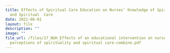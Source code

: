 ```yaml
---
title: Effects of Spiritual Care Education on Nurses’ Knowledge of Spirituality
  and Spiritual  Care
date: 2021-06-01
layout: file
description: ""
image: ""
file_url: /files/17_NUH_Effects of an educational intervention on nurses’
  perceptions of spirituality and spiritual care-combine.pdf
---
```

